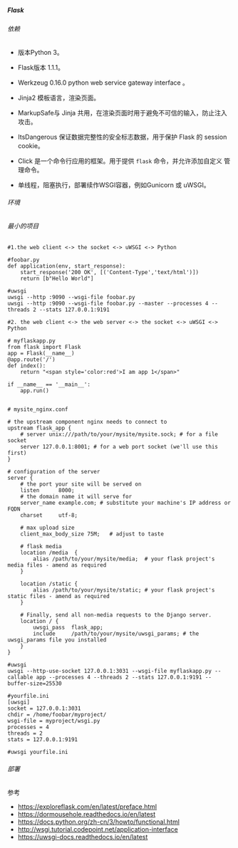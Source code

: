 ##### Flask

###### 依赖

- 版本Python 3。
- Flask版本 1.1.1。 

- Werkzeug  0.16.0 python web service gateway interface 。
- Jinja2 模板语言，渲染页面。
- MarkupSafe与 Jinja 共用，在渲染页面时用于避免不可信的输入，防止注入攻击。
- ItsDangerous 保证数据完整性的安全标志数据，用于保护 Flask 的 session cookie。
- Click 是一个命令行应用的框架。用于提供 `flask` 命令，并允许添加自定义 管理命令。
- 单线程，阻塞执行，部署续作WSGI容器，例如Gunicorn 或 uWSGI。

###### 环境


###### 最小的项目

```
#1.the web client <-> the socket <-> uWSGI <-> Python

#foobar.py
def application(env, start_response):
    start_response('200 OK', [('Content-Type','text/html')])
    return [b"Hello World"]

#uwsgi
uwsgi --http :9090 --wsgi-file foobar.py
uwsgi --http :9090 --wsgi-file foobar.py --master --processes 4 --threads 2 --stats 127.0.0.1:9191

#2. the web client <-> the web server <-> the socket <-> uWSGI <-> Python

# myflaskapp.py
from flask import Flask
app = Flask(__name__)
@app.route('/')
def index():
    return "<span style='color:red'>I am app 1</span>"

if __name__ == '__main__':
    app.run()


# mysite_nginx.conf

# the upstream component nginx needs to connect to
upstream flask_app {
    # server unix:///path/to/your/mysite/mysite.sock; # for a file socket
    server 127.0.0.1:8001; # for a web port socket (we'll use this first)
}

# configuration of the server
server {
    # the port your site will be served on
    listen      8000;
    # the domain name it will serve for
    server_name example.com; # substitute your machine's IP address or FQDN
    charset     utf-8;

    # max upload size
    client_max_body_size 75M;   # adjust to taste

    # flask media
    location /media  {
        alias /path/to/your/mysite/media;  # your flask project's media files - amend as required
    }
		
    location /static {
        alias /path/to/your/mysite/static; # your flask project's static files - amend as required
    }

    # Finally, send all non-media requests to the Django server.
    location / {
        uwsgi_pass  flask_app;
        include     /path/to/your/mysite/uwsgi_params; # the uwsgi_params file you installed
    }
}

#uwsgi
uwsgi --http-use-socket 127.0.0.1:3031 --wsgi-file myflaskapp.py --callable app --processes 4 --threads 2 --stats 127.0.0.1:9191 --buffer-size=25530

#yourfile.ini
[uwsgi]
socket = 127.0.0.1:3031
chdir = /home/foobar/myproject/
wsgi-file = myproject/wsgi.py
processes = 4
threads = 2
stats = 127.0.0.1:9191

#uwsgi yourfile.ini
```



###### 部署

参考

- https://exploreflask.com/en/latest/preface.html
- https://dormousehole.readthedocs.io/en/latest
- https://docs.python.org/zh-cn/3/howto/functional.html
- http://wsgi.tutorial.codepoint.net/application-interface
- https://uwsgi-docs.readthedocs.io/en/latest